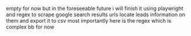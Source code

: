 empty for now
but in the foreseeable future
i will finish it
using playwright and regex
to scrape google search results urls
locate leads information on them
and export it to csv
most importantly here
is the regex
which is complex
bb for now
